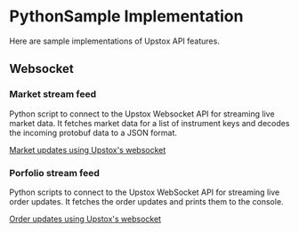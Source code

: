 # PythonSample Implementation

Here are sample implementations of Upstox API features.

## Websocket

### Market stream feed

Python script to connect to the Upstox Websocket API for streaming live market data. It fetches market data for a list of instrument keys and decodes the incoming protobuf data to a JSON format.

[Market updates using Upstox's websocket](websocket/market_data/)

### Porfolio stream feed

Python scripts to connect to the Upstox WebSocket API for streaming live order updates. It fetches the order updates and prints them to the console.

[Order updates using Upstox's websocket](websocket/order_updates/)